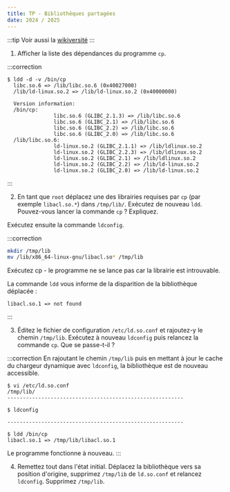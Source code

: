 ```yaml
---
title: TP - Bibliothèques partagées
date: 2024 / 2025
---
```


:::tip
Voir aussi la [wikiversité][wiki-shared-lib]
:::

1. Afficher la liste des dépendances du programme `cp`.

:::correction

```console
$ ldd -d -v /bin/cp
  libc.so.6 => /lib/libc.so.6 (0x40027000)
  /lib/ld-linux.so.2 => /lib/ld-linux.so.2 (0x40000000)

  Version information:
  /bin/cp:
               libc.so.6 (GLIBC_2.1.3) => /lib/libc.so.6
               libc.so.6 (GLIBC_2.1) => /lib/libc.so.6
               libc.so.6 (GLIBC_2.2) => /lib/libc.so.6
               libc.so.6 (GLIBC_2.0) => /lib/libc.so.6
  /lib/libc.so.6:
               ld-linux.so.2 (GLIBC_2.1.1) => /lib/ldlinux.so.2
               ld-linux.so.2 (GLIBC_2.2.3) => /lib/ldlinux.so.2
               ld-linux.so.2 (GLIBC_2.1) => /lib/ldlinux.so.2
               ld-linux.so.2 (GLIBC_2.2) => /lib/ld-linux.so.2
               ld-linux.so.2 (GLIBC_2.0) => /lib/ld-linux.so.2
```

:::

2. En tant que `root` déplacez une des librairies requises par `cp` (par exemple `libacl.so.*`) dans `/tmp/lib/`. Exécutez de nouveau `ldd`. Pouvez-vous lancer la commande `cp` ? Expliquez.

Exécutez ensuite la commande `ldconfig`.

:::correction

```sh
mkdir /tmp/lib
mv /lib/x86_64-linux-gnu/libacl.so* /tmp/lib
```

Exécutez cp - le programme ne se lance pas car la librairie est introuvable.

La commande `ldd` vous informe de la disparition de la bibliothèque déplacée :

```
libacl.so.1 => not found
```

:::

3. Éditez le fichier de configuration `/etc/ld.so.conf` et rajoutez-y le chemin `/tmp/lib`. Exécutez à nouveau `ldconfig` puis relancez la commande `cp`. Que se passe-t-il ?

:::correction
En rajoutant le chemin `/tmp/lib` puis en mettant à jour le cache du chargeur dynamique avec `ldconfig`, la bibliothèque est de nouveau accessible.

```console
$ vi /etc/ld.so.conf
/tmp/lib/
---------------------------------------------------------

$ ldconfig

---------------------------------------------------------

$ ldd /bin/cp
libacl.so.1 => /tmp/lib/libacl.so.1
```

Le programme fonctionne à nouveau.
:::

4. Remettez tout dans l'état initial. Déplacez la bibliothèque vers sa position d'origine, supprimez `/tmp/lib` de `ld.so.conf` et relancez `ldconfig`. Supprimez `/tmp/lib`.

[wiki-shared-lib]: https://fr.wikiversity.org/wiki/Certification_Linux_LPI/Administrateur_syst%C3%A8me_d%C3%A9butant/Examen_101/Installation_de_Linux_et_gestion_des_packages/G%C3%A9rer_les_biblioth%C3%A8ques_partag%C3%A9es

